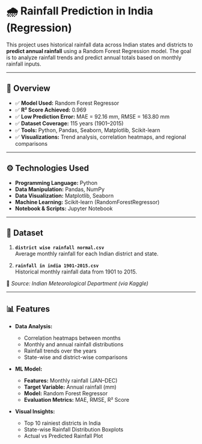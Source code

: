 # 🌧️ Rainfall Prediction in India (Regression)

This project uses historical rainfall data across Indian states and districts to **predict annual rainfall** using a Random Forest Regression model. The goal is to analyze rainfall trends and predict annual totals based on monthly rainfall inputs.

---

## 📌 Overview

- ✅ **Model Used:** Random Forest Regressor  
- ✅ **R² Score Achieved:** 0.969  
- ✅ **Low Prediction Error:** MAE = 92.16 mm, RMSE = 163.80 mm  
- ✅ **Dataset Coverage:** 115 years (1901–2015)  
- ✅ **Tools:** Python, Pandas, Seaborn, Matplotlib, Scikit-learn  
- ✅ **Visualizations:** Trend analysis, correlation heatmaps, and regional comparisons

---

## ⚙️ Technologies Used

- **Programming Language:** Python  
- **Data Manipulation:** Pandas, NumPy  
- **Data Visualization:** Matplotlib, Seaborn  
- **Machine Learning:** Scikit-learn (RandomForestRegressor)  
- **Notebook & Scripts:** Jupyter Notebook

---

## 📂 Dataset

1. **`district wise rainfall normal.csv`**  
   Average monthly rainfall for each Indian district and state.

2. **`rainfall in india 1901-2015.csv`**  
   Historical monthly rainfall data from 1901 to 2015.

📌 *Source: Indian Meteorological Department (via Kaggle)*

---

## 📊 Features

- **Data Analysis:**
  - Correlation heatmaps between months
  - Monthly and annual rainfall distributions
  - Rainfall trends over the years
  - State-wise and district-wise comparisons

- **ML Model:**
  - **Features:** Monthly rainfall (JAN–DEC)
  - **Target Variable:** Annual rainfall (mm)
  - **Model:** Random Forest Regressor
  - **Evaluation Metrics:** MAE, RMSE, R² Score

- **Visual Insights:**
  - Top 10 rainiest districts in India
  - State-wise Rainfall Distribution Boxplots
  - Actual vs Predicted Rainfall Plot

